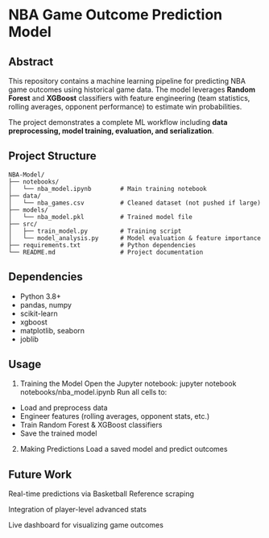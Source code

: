 # NBA Game Outcome Prediction Model  

## Abstract  
This repository contains a machine learning pipeline for predicting NBA game outcomes using historical game data. The model leverages **Random Forest** and **XGBoost** classifiers with feature engineering (team statistics, rolling averages, opponent performance) to estimate win probabilities.  

The project demonstrates a complete ML workflow including **data preprocessing, model training, evaluation, and serialization**.  


## Project Structure  

```text
NBA-Model/
├── notebooks/
│   └── nba_model.ipynb        # Main training notebook
├── data/
│   └── nba_games.csv          # Cleaned dataset (not pushed if large)
├── models/
│   └── nba_model.pkl          # Trained model file
├── src/
│   ├── train_model.py         # Training script
│   └── model_analysis.py      # Model evaluation & feature importance
├── requirements.txt           # Python dependencies
└── README.md                  # Project documentation
```


## Dependencies  
- Python 3.8+  
- pandas, numpy  
- scikit-learn  
- xgboost  
- matplotlib, seaborn  
- joblib  


## Usage
1. Training the Model
Open the Jupyter notebook: jupyter notebook notebooks/nba_model.ipynb
Run all cells to:
- Load and preprocess data
- Engineer features (rolling averages, opponent stats, etc.)
- Train Random Forest & XGBoost classifiers
- Save the trained model

2. Making Predictions
Load a saved model and predict outcomes


## Future Work
Real-time predictions via Basketball Reference scraping

Integration of player-level advanced stats

Live dashboard for visualizing game outcomes




